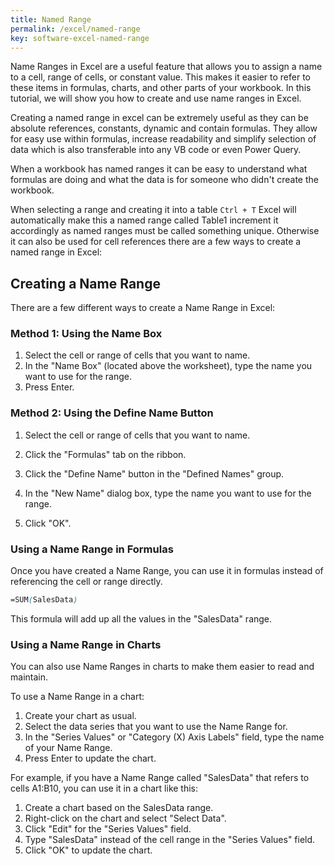 ```yaml
---
title: Named Range
permalink: /excel/named-range
key: software-excel-named-range
---
```


Name Ranges in Excel are a useful feature that allows you to assign a name to a cell, range of cells, or constant value. This makes it easier to refer to these items in formulas, charts, and other parts of your workbook. In this tutorial, we will show you how to create and use name ranges in Excel.

Creating a named range in excel can be extremely useful as they can be absolute references, constants, dynamic and contain formulas. They allow for easy use within formulas,  increase readability and simplify selection of data which is also transferable into any VB code or even Power Query.

When a workbook has named ranges it can be easy to understand what formulas are doing and what the data is for someone who didn't create the workbook.

When selecting a range and creating it into a table `Ctrl + T` Excel will automatically make this a named range called Table1 increment it accordingly as named ranges must be called something unique. Otherwise it can also be used for cell references there are a few ways to create a named range in Excel:

## Creating a Name Range
There are a few different ways to create a Name Range in Excel:

### Method 1: Using the Name Box

1. Select the cell or range of cells that you want to name.
2. In the "Name Box" (located above the worksheet), type the name you want to use for the range.
3. Press Enter.

### Method 2: Using the Define Name Button

1. Select the cell or range of cells that you want to name.

2. Click the "Formulas" tab on the ribbon.
3. Click the "Define Name" button in the "Defined Names" group.
4. In the "New Name" dialog box, type the name you want to use for the range.
5. Click "OK".

### Using a Name Range in Formulas

Once you have created a Name Range, you can use it in formulas instead of referencing the cell or range directly.

```scss
=SUM(SalesData)
```
This formula will add up all the values in the "SalesData" range.

### Using a Name Range in Charts

You can also use Name Ranges in charts to make them easier to read and maintain.

To use a Name Range in a chart:

1. Create your chart as usual.
2. Select the data series that you want to use the Name Range for.
3. In the "Series Values" or "Category (X) Axis Labels" field, type the name of your Name Range.
4. Press Enter to update the chart.

For example, if you have a Name Range called "SalesData" that refers to cells A1:B10, you can use it in a chart like this:

1. Create a chart based on the SalesData range.
2. Right-click on the chart and select "Select Data".
3. Click "Edit" for the "Series Values" field.
4. Type "SalesData" instead of the cell range in the "Series Values" field.
5. Click "OK" to update the chart.
